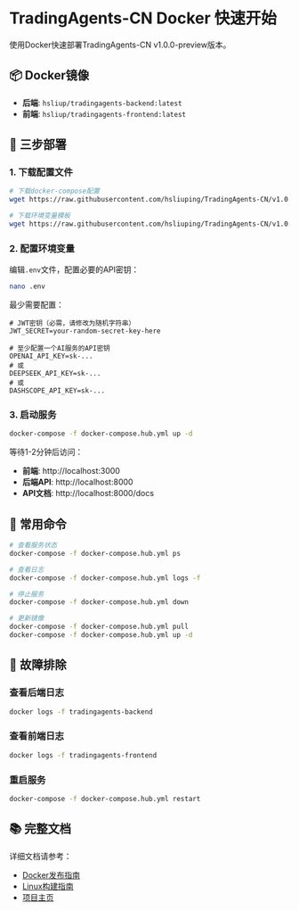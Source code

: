 # TradingAgents-CN Docker 快速开始

使用Docker快速部署TradingAgents-CN v1.0.0-preview版本。

## 📦 Docker镜像

- **后端**: `hsliup/tradingagents-backend:latest`
- **前端**: `hsliup/tradingagents-frontend:latest`

## 🚀 三步部署

### 1. 下载配置文件

```bash
# 下载docker-compose配置
wget https://raw.githubusercontent.com/hsliuping/TradingAgents-CN/v1.0.0-preview/docker-compose.hub.yml

# 下载环境变量模板
wget https://raw.githubusercontent.com/hsliuping/TradingAgents-CN/v1.0.0-preview/.env.example -O .env
```

### 2. 配置环境变量

编辑`.env`文件，配置必要的API密钥：

```bash
nano .env
```

最少需要配置：
```env
# JWT密钥（必需，请修改为随机字符串）
JWT_SECRET=your-random-secret-key-here

# 至少配置一个AI服务的API密钥
OPENAI_API_KEY=sk-...
# 或
DEEPSEEK_API_KEY=sk-...
# 或
DASHSCOPE_API_KEY=sk-...
```

### 3. 启动服务

```bash
docker-compose -f docker-compose.hub.yml up -d
```

等待1-2分钟后访问：
- **前端**: http://localhost:3000
- **后端API**: http://localhost:8000
- **API文档**: http://localhost:8000/docs

## 📝 常用命令

```bash
# 查看服务状态
docker-compose -f docker-compose.hub.yml ps

# 查看日志
docker-compose -f docker-compose.hub.yml logs -f

# 停止服务
docker-compose -f docker-compose.hub.yml down

# 更新镜像
docker-compose -f docker-compose.hub.yml pull
docker-compose -f docker-compose.hub.yml up -d
```

## 🔧 故障排除

### 查看后端日志
```bash
docker logs -f tradingagents-backend
```

### 查看前端日志
```bash
docker logs -f tradingagents-frontend
```

### 重启服务
```bash
docker-compose -f docker-compose.hub.yml restart
```

## 📚 完整文档

详细文档请参考：
- [Docker发布指南](docs/DOCKER_PUBLISH_GUIDE.md)
- [Linux构建指南](docs/LINUX_BUILD_GUIDE.md)
- [项目主页](https://github.com/hsliuping/TradingAgents-CN)

